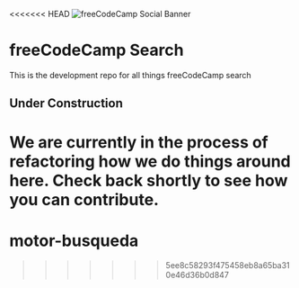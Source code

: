 <<<<<<< HEAD
![freeCodeCamp Social Banner](https://s3.amazonaws.com/freecodecamp/wide-social-banner.png)

# freeCodeCamp Search

This is the development repo for all things freeCodeCamp search

## Under Construction

We are currently in the process of refactoring how we do things around here. Check back shortly to see how you can contribute.
=======
# motor-busqueda
>>>>>>> 5ee8c58293f475458eb8a65ba310e46d36b0d847

